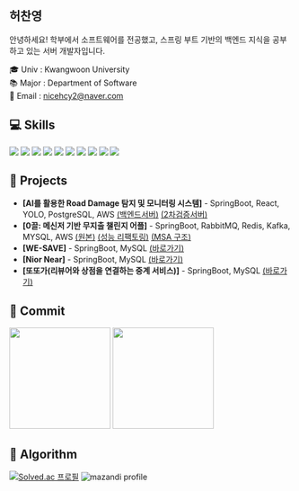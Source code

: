 ## 허찬영
안녕하세요! 학부에서 소프트웨어를 전공했고, 스프링 부트 기반의 백엔드 지식을 공부하고 있는 서버 개발자입니다. <br/>

🎓 Univ : Kwangwoon University<br>
📚 Major : Department of Software<br>
📩 Email : nicehcy2@naver.com

## 💻 Skills
<div style="display:flex; flex-direction:column; align-items:flex-start;">
    <div>
        <img src="https://img.shields.io/badge/Java-007396?style=for-the-badge&logo=Java&logoColor=white"> 
        <img src="https://img.shields.io/badge/Spring-Boot-6DB33F?style=for-the-badge&logo=spring-boot&logoColor=white">
        <img src="https://img.shields.io/badge/mysql-4479A1?style=for-the-badge&logo=mysql&logoColor=white">
        <img src="https://img.shields.io/badge/postgresql-4169E1?style=for-the-badge&logo=postgresql&logoColor=white">
        <img src="https://img.shields.io/badge/linux-FCC624?style=for-the-badge&logo=linux&logoColor=black">
        <img src="https://img.shields.io/badge/amazon-FF9900?style=for-the-badge&logo=amazonec2&logoColor=white">
        <img src="https://img.shields.io/badge/html5-E34F26?style=flat-square&logo=html5&logoColor=white"> 
        <img src="https://img.shields.io/badge/css-1572B6?style=flat-square&logo=css3&logoColor=white"> 
        <img src="https://img.shields.io/badge/javascript-F7DF1E?style=flat-square&logo=javascript&logoColor=black"> 
        <img src="https://img.shields.io/badge/react-61DAFB?style=flat-square&logo=reactp&logoColor=white">
    </div>
</div>

## 🚀 Projects
- **[AI를 활용한 Road Damage 탐지 및 모니터링 시스템]** - SpringBoot, React, YOLO, PostgreSQL, AWS [(백엔드서버)](https://github.com/nicehcy2/Pothole-Detection-API-Server) [(2차검증서버)](https://github.com/nicehcy2/YOLOv8-Pothole-Detection-Server)
- **[0끌: 메신저 기반 무지출 챌린지 어플]** - SpringBoot, RabbitMQ, Redis, Kafka, MYSQL, AWS [(원본)](https://github.com/nicehcy2/yeongkkuel-server) [(성능 리팩토링)](https://github.com/nicehcy2/Login-Websocket-STOPM) [(MSA 구조)](https://github.com/nicehcy2/Chat-MSA-Server)
- **[WE-SAVE]** - SpringBoot, MySQL [(바로가기)](https://github.com/nicehcy2/WE-SAVE-BE)
- **[Nior Near]** - SpringBoot, MySQL [(바로가기)](https://github.com/Nior-Near/BE)
- **[또또가(리뷰어와 상점을 연결하는 중계 서비스)]** - SpringBoot, MySQL [(바로가기)](https://github.com/Ttottoga/BE)

## 📝 Commit
<p>
  <img height="180em" src="https://readmestats.999857.xyz/api?username=nicehcy2&show_icons=true&include_all_commits=true&bg_color=30,e96443,904e95&title_color=fff&text_color=fff">
  <img height="180em" src="https://readmestats.999857.xyz/api/top-langs/?username=nicehcy2&layout=compact&bg_color=30,e96443,904e95&title_color=fff&text_color=fff">
</p>

## 📘 Algorithm
[![Solved.ac 프로필](http://mazassumnida.wtf/api/v2/generate_badge?boj=nicehcy2)](https://solved.ac/nicehcy2)
![mazandi profile](http://mazandi.herokuapp.com/api?handle=nicehcy2&theme=dark)
